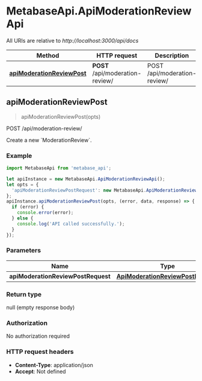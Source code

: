 # MetabaseApi.ApiModerationReviewApi

All URIs are relative to *http://localhost:3000/api/docs*

Method | HTTP request | Description
------------- | ------------- | -------------
[**apiModerationReviewPost**](ApiModerationReviewApi.md#apiModerationReviewPost) | **POST** /api/moderation-review/ | POST /api/moderation-review/



## apiModerationReviewPost

> apiModerationReviewPost(opts)

POST /api/moderation-review/

Create a new &#x60;ModerationReview&#x60;.

### Example

```javascript
import MetabaseApi from 'metabase_api';

let apiInstance = new MetabaseApi.ApiModerationReviewApi();
let opts = {
  'apiModerationReviewPostRequest': new MetabaseApi.ApiModerationReviewPostRequest() // ApiModerationReviewPostRequest | 
};
apiInstance.apiModerationReviewPost(opts, (error, data, response) => {
  if (error) {
    console.error(error);
  } else {
    console.log('API called successfully.');
  }
});
```

### Parameters


Name | Type | Description  | Notes
------------- | ------------- | ------------- | -------------
 **apiModerationReviewPostRequest** | [**ApiModerationReviewPostRequest**](ApiModerationReviewPostRequest.md)|  | [optional] 

### Return type

null (empty response body)

### Authorization

No authorization required

### HTTP request headers

- **Content-Type**: application/json
- **Accept**: Not defined

